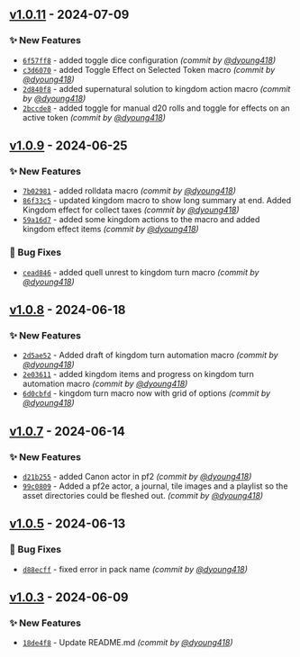 

## [v1.0.11] - 2024-07-09
### :sparkles: New Features
- [`6f57ff8`](https://github.com/dyoung418/dannysmodule/commit/6f57ff8ed05a440df303e2b8e9b4eef63e17fd0d) - added toggle dice configuration *(commit by [@dyoung418](https://github.com/dyoung418))*
- [`c3d6070`](https://github.com/dyoung418/dannysmodule/commit/c3d60705451794f9159b64a4a2e6daff04763db8) - added Toggle Effect on Selected Token macro *(commit by [@dyoung418](https://github.com/dyoung418))*
- [`2d840f8`](https://github.com/dyoung418/dannysmodule/commit/2d840f811414d6ba401ff3a5761f347c16b4224b) - added supernatural solution to kingdom action macro *(commit by [@dyoung418](https://github.com/dyoung418))*
- [`2bccde8`](https://github.com/dyoung418/dannysmodule/commit/2bccde84c0d15101e6a61f795961d40a855bfbc3) - added toggle for manual d20 rolls and toggle for effects on an active token *(commit by [@dyoung418](https://github.com/dyoung418))*


## [v1.0.9] - 2024-06-25
### :sparkles: New Features
- [`7b02981`](https://github.com/dyoung418/dannysmodule/commit/7b029816a8313561cae6c9e1e1e0948c6ead4b62) - added rolldata macro *(commit by [@dyoung418](https://github.com/dyoung418))*
- [`86f33c5`](https://github.com/dyoung418/dannysmodule/commit/86f33c5b297bb3cc1a69ede4287d48d41973a9e3) - updated kingdom macro to show long summary at end.  Added Kingdom effect for collect taxes *(commit by [@dyoung418](https://github.com/dyoung418))*
- [`59a16d7`](https://github.com/dyoung418/dannysmodule/commit/59a16d777697f846e5c06a9ae94d68c5ed46ed00) - added some kingdom actions to the macro and added kingdom effect items *(commit by [@dyoung418](https://github.com/dyoung418))*

### :bug: Bug Fixes
- [`cead846`](https://github.com/dyoung418/dannysmodule/commit/cead846721eee2b1ebbbbb1d3f24f9e42b771460) - added quell unrest to kingdom turn macro *(commit by [@dyoung418](https://github.com/dyoung418))*


## [v1.0.8] - 2024-06-18
### :sparkles: New Features
- [`2d5ae52`](https://github.com/dyoung418/dannysmodule/commit/2d5ae523beb226231b54005bfb22899593b9f6ed) - Added draft of kingdom turn automation macro *(commit by [@dyoung418](https://github.com/dyoung418))*
- [`2e03611`](https://github.com/dyoung418/dannysmodule/commit/2e036113195539500875a45a57b235c10b20e42e) - added kingdom items and progress on kingdom turn automation macro *(commit by [@dyoung418](https://github.com/dyoung418))*
- [`6d0cbfd`](https://github.com/dyoung418/dannysmodule/commit/6d0cbfdc61f24431d40c6d4b87ba25d1794f84b2) - kingdom turn macro now with grid of options *(commit by [@dyoung418](https://github.com/dyoung418))*


## [v1.0.7] - 2024-06-14
### :sparkles: New Features
- [`d21b255`](https://github.com/dyoung418/dannysmodule/commit/d21b25524b29f711e4222474ec6f8153dcc6bfb0) - added Canon actor in pf2 *(commit by [@dyoung418](https://github.com/dyoung418))*
- [`99c0809`](https://github.com/dyoung418/dannysmodule/commit/99c080933c73851ad959b64a8791c6c03924d75e) - Added a pf2e actor, a journal, tile images and a playlist so the asset directories could be fleshed out. *(commit by [@dyoung418](https://github.com/dyoung418))*


## [v1.0.5] - 2024-06-13
### :bug: Bug Fixes
- [`d88ecff`](https://github.com/dyoung418/dannysmodule/commit/d88ecff6c526524d2c9aac9bf4bf76dee43c0b40) - fixed error in pack name *(commit by [@dyoung418](https://github.com/dyoung418))*


## [v1.0.3] - 2024-06-09
### :sparkles: New Features
- [`18de4f8`](https://github.com/dyoung418/dannysmodule/commit/18de4f8570f3a126f6bf4605174545f43c20f7f8) - Update README.md *(commit by [@dyoung418](https://github.com/dyoung418))*

[v1.0.3]: https://github.com/dyoung418/dannysmodule/compare/v1.0.2...v1.0.3
[v1.0.5]: https://github.com/dyoung418/dannysmodule/compare/v1.0.4...v1.0.5
[v1.0.7]: https://github.com/dyoung418/dannysmodule/compare/v1.0.6...v1.0.7
[v1.0.8]: https://github.com/dyoung418/dannysmodule/compare/v1.0.7...v1.0.8
[v1.0.9]: https://github.com/dyoung418/dannysmodule/compare/v1.0.8...v1.0.9
[v1.0.11]: https://github.com/dyoung418/dannysmodule/compare/v1.0.10...v1.0.11

